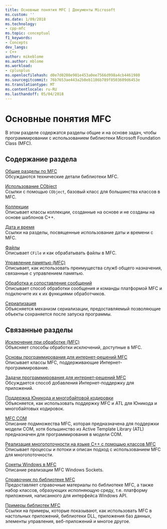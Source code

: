 ```yaml
---
title: Основные понятия MFC | Документы Microsoft
ms.custom: ''
ms.date: 1/09/2018
ms.technology:
- cpp-mfc
ms.topic: conceptual
f1_keywords:
- Concepts
dev_langs:
- C++
author: mikeblome
ms.author: mblome
ms.workload:
- cplusplus
ms.openlocfilehash: d0e7d0208e901e453a0ee7566d998a4cb4461980
ms.sourcegitcommit: 76b7653ae443a2b8eb1186b789f8503609d6453e
ms.translationtype: MT
ms.contentlocale: ru-RU
ms.lasthandoff: 05/04/2018
---
```

# <a name="mfc-concepts"></a>Основные понятия MFC

В этом разделе содержатся разделы общие и на основе задач, чтобы программировании с использованием библиотеки Microsoft Foundation Class (MFC).

## <a name="in-this-section"></a>Содержание раздела

[Общие разделы по MFC](../mfc/general-mfc-topics.md)  
Обсуждаются технические детали библиотеки MFC.

[Использование CObject](../mfc/using-cobject.md)  
Ссылки с помощью `CObject`, базовый класс для большинства классов в MFC.

[Коллекции](../mfc/collections.md)  
Описывает классы коллекции, созданные на основе и не созданы на основе шаблонов C++.

[Дата и время](../atl-mfc-shared/date-and-time.md)  
Ссылки на разделы, посвященные использование даты и времени с MFC.

[Файлы](../mfc/files-in-mfc.md)  
Описывает `CFile` и как обрабатывать файлы в MFC.

[Управление памятью (MFC)](../mfc/memory-management.md)  
Описывает, как использовать преимущества служб общего назначения, связанные с управлением памятью.

[Обработка и сопоставление сообщений](../mfc/message-handling-and-mapping.md)  
Описывает способ обработки сообщения и команды платформой MFC и подключите их к их функциями обработчиков.

[Сериализация](../mfc/serialization-in-mfc.md)  
Объясняется механизм сериализации, предоставляемый позволяющие объекты сохраняется после запуска программы.

## <a name="related-sections"></a>Связанные разделы

[Исключение при обработке (MFC)](../mfc/exception-handling-in-mfc.md)  
Объясняет способы обработки исключений, доступные в MFC.

[Основы программирования для интернет-решений MFC](../mfc/mfc-internet-programming-basics.md)  
Описывает классы MFC, поддерживающие Интернет-программирование.

[Задачи программирования для интернет-решений MFC](../mfc/mfc-internet-programming-tasks.md)  
Обсуждается способ добавления Интернет-поддержку для приложений.

[Поддержка Юникода и многобайтовой кодировки](../atl-mfc-shared/unicode-and-multibyte-character-set-mbcs-support.md)  
Объясняется, как использовать поддержку MFC и ATL для Юникода и многобайтовых кодировок.

[MFC COM](../mfc/mfc-com.md)  
Описание подмножества MFC, которая предназначена для поддержки модели COM, хотя большинство из Active Template Library (ATL) предназначен для программирования в модели COM.

[Реализация многопоточности на языке C++ с помощью классов MFC](../parallel/multithreading-with-cpp-and-mfc.md)  
Описывает процессы и потоки и описан подход с использованием MFC для многопоточности.

[Сокеты Windows в MFC](../mfc/windows-sockets.md)  
Описание реализации MFC Windows Sockets.

[Справочник по библиотеке MFC](../mfc/mfc-desktop-applications.md)  
Предоставляет справочные материалы по библиотеке MFC, а также набор классов, образующих исполняющую среду, т.е. платформу приложения, написанного для интерфейса Windows API.

[Примеры библиотек MFC](../visual-cpp-samples.md)  
Ссылки на примеры, которые показывают, как использовать MFC в настольных приложений, библиотеки DLL, приложения баз данных, элементы управления, веб-приложений и многое другое.
